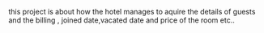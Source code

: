 this project is about how the hotel manages to aquire the details of guests and the billing , joined date,vacated date and price of the room etc..
